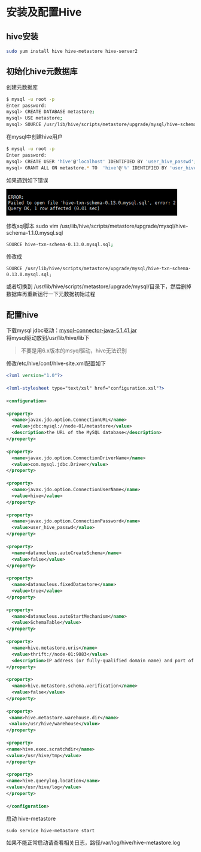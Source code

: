 # 安装及配置Hive
## hive安装
``` bash
sudo yum install hive hive-metastore hive-server2
```
## 初始化hive元数据库
创建元数据库
``` bash
$ mysql -u root -p
Enter password:
mysql> CREATE DATABASE metastore;
mysql> USE metastore;
mysql> SOURCE /usr/lib/hive/scripts/metastore/upgrade/mysql/hive-schema-1.1.0.mysql.sql
```
在mysql中创建hive用户
``` bash
$ mysql -u root -p
Enter password:
mysql> CREATE USER 'hive'@'localhost' IDENTIFIED BY 'user_hive_passwd';
mysql> GRANT ALL ON metastore.* TO  'hive'@'%' IDENTIFIED BY 'user_hive_passwd';
```
如果遇到如下错误

![](../img/mysql_error.png)

修改sql脚本
sudo vim /usr/lib/hive/scripts/metastore/upgrade/mysql/hive-schema-1.1.0.mysql.sql
``` bash
SOURCE hive-txn-schema-0.13.0.mysql.sql;
```
修改成
```
SOURCE /usr/lib/hive/scripts/metastore/upgrade/mysql/hive-txn-schema-0.13.0.mysql.sql;
```
或者切换到
/usr/lib/hive/scripts/metastore/upgrade/mysql/目录下，然后删掉数据库再重新运行一下元数据初始过程

## 配置hive
下载mysql jdbc驱动：[mysql-connector-java-5.1.41.jar](http://central.maven.org/maven2/mysql/mysql-connector-java/5.1.41/mysql-connector-java-5.1.41.jar)
<br />将mysql驱动放到/usr/lib/hive/lib下
> 不要是用6.x版本的msyql驱动，hive无法识别

修改/etc/hive/conf/hive-site.xml配置如下
``` xml
<?xml version="1.0"?>

<?xml-stylesheet type="text/xsl" href="configuration.xsl"?>

<configuration>

<property>
  <name>javax.jdo.option.ConnectionURL</name>
  <value>jdbc:mysql://node-01/metastore</value>
  <description>the URL of the MySQL database</description>
</property>

<property>
  <name>javax.jdo.option.ConnectionDriverName</name>
  <value>com.mysql.jdbc.Driver</value>
</property>

<property>
  <name>javax.jdo.option.ConnectionUserName</name>
  <value>hive</value>
</property>

<property>
  <name>javax.jdo.option.ConnectionPassword</name>
  <value>user_hive_passwd</value>
</property>

<property>
  <name>datanucleus.autoCreateSchema</name>
  <value>false</value>
</property>

<property>
  <name>datanucleus.fixedDatastore</name>
  <value>true</value>
</property>

<property>
  <name>datanucleus.autoStartMechanism</name> 
  <value>SchemaTable</value>
</property> 

<property>
  <name>hive.metastore.uris</name>
  <value>thrift://node-01:9083</value>
  <description>IP address (or fully-qualified domain name) and port of the metastore host</description>
</property>

<property>
  <name>hive.metastore.schema.verification</name>
  <value>false</value>
</property>

<property>
 <name>hive.metastore.warehouse.dir</name>
 <value>/usr/hive/warehouse</value>
</property>

<property>
<name>hive.exec.scratchdir</name>
<value>/usr/hive/tmp</value>
</property>

<property>
<name>hive.querylog.location</name>
<value>/usr/hive/log</value>
</property>

</configuration>
```
启动 hive-metastore
``` shell
sudo service hive-metastore start
```
如果不能正常启动请查看相关日志，路径/var/log/hive/hive-metastore.log